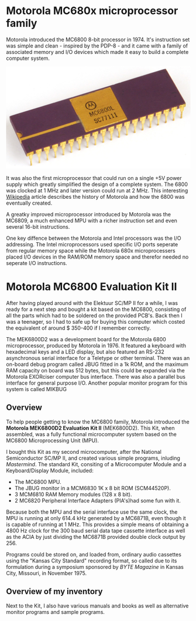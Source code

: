 # Motorola MC680x microprocessor family

Motorola introduced the MC6800 8-bit processor in 1974.
It's instruction set was simple and clean - inspired by the PDP-8 - and it came with a family of associated memory and I/O devices which made it easy to build a complete computer system.

![Motorola MC6800 MPU](assets/MC6800MPU.jpg)

It was also the first microprocessor that could run on a single +5V power supply which greatly simplified the design of a complete system.
The 6800 was clocked at 1 MHz and later version could run at 2 MHz.
This interesting [Wikipedia](https://en.wikipedia.org/wiki/Motorola_6800) article describes the history of Motorola and how the 6800 was eventually created.

A greatky improved microprocessor introduced by Motorola was the MC6809, a much enhanced MPU with a richer instruction set and even several 16-bit instructions.

One key diffence between the Motorola and Intel processors was the I/O addressing.
The Intel microprocessors used specific I/O ports seperate from regular memory space while the Motorola 680x microprocessers placed I/O devices in the RAM/ROM memory space and therefor needed no seperate I/O instructions.

# Motorola MC6800 Evaluation Kit II

After having played around with the Elektuur SC/MP II for a while, I was ready for a next step and bought a kit based on the MC6800, consisting of all the parts which had to be soldered on the provided PCB's.
Back then I was a teenager, so I had to safe up for buying this computer which costed the equivalent of around $ 350-400 if I remember correctly.

The MEK6800D2 was a development board for the Motorola 6800 microprocessor, produced by Motorola in 1976. It featured a keyboard with hexadecimal keys and a LED display, but also featured an RS-232 asynchronous serial interface for a Teletype or other terminal. There was an on-board debug program called JBUG fitted in a 1k ROM, and the maximum RAM capacity on board was 512 bytes, but this could be expanded via the Motorola EXORciser computer bus interface. There was also a parallel bus interface for general purpose I/O. Another popular monitor program for this system is called MIKBUG

## Overview

To help people getting to know the MC6800 family, Motorola introduced the **Motorola MEK6800D2 Evaluation Kit II** (MEK6800D2).
This Kit, when assembled, was a fully functional microcomputer system based on the MC6800 Microprocessing Unit (MPU).

I bought this Kit as my second microcomputer, after the National Semiconductor SC/MP II, and created various simple programs, inluding _Mastermind_.
The standard Kit, consiting of a Microcomputer Module and a Keyboard/Display Module, included:

* The MC6800 MPU.
* The JBUG monitor in a MCM6830 1K x  8 bit ROM (SCM44520P).
* 3 MCM6810 RAM Memory modules (128 x 8 bit).
* 2 MC6820 Peripheral Interface Adapters (PIA's)had some fun with it.

Because both the MPU and the serial interface use the same clock, the MPU is running at only 614.4 kHz generated by a MC6871B, even though it is capable of running at 1 MHz. This provides a simple means of obtaining a 4800 Hz clock for the 300 baud serial data tape cassette interface as well as the ACIA by just dividing the MC6871B provided double clock output by 256.

Programs could be stored on, and loaded from, ordinary audio cassettes using the "Kansas City Standard" recording format, so called due to its formulation during a symposium sponsored by _BYTE Magazine_ in Kansas City, Missouri, in November 1975.

## Overview of my inventory

Next to the Kit, I also have various manuals and books as well as alternative monitor programs and sample programs.
